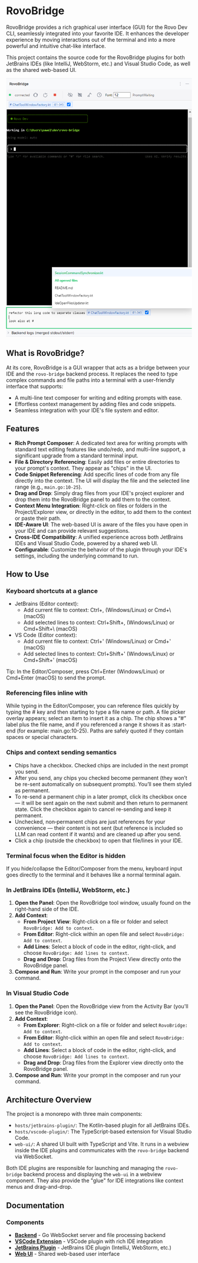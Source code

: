 # RovoBridge

RovoBridge provides a rich graphical user interface (GUI) for the Rovo Dev CLI, seamlessly integrated into your favorite IDE. It enhances the developer experience by moving interactions out of the terminal and into a more powerful and intuitive chat-like interface.

This project contains the source code for the RovoBridge plugins for both JetBrains IDEs (like IntelliJ, WebStorm, etc.) and Visual Studio Code, as well as the shared web-based UI.

![RovoBridge](rovobridge.png)

## What is RovoBridge?

At its core, RovoBridge is a GUI wrapper that acts as a bridge between your IDE and the `rovo-bridge` backend process. It replaces the need to type complex commands and file paths into a terminal with a user-friendly interface that supports:

*   A multi-line text composer for writing and editing prompts with ease.
*   Effortless context management by adding files and code snippets.
*   Seamless integration with your IDE's file system and editor.

## Features

-   **Rich Prompt Composer**: A dedicated text area for writing prompts with standard text editing features like undo/redo, and multi-line support, a significant upgrade from a standard terminal input.
-   **File & Directory Referencing**: Easily add files or entire directories to your prompt's context. They appear as "chips" in the UI.
-   **Code Snippet Referencing**: Add specific lines of code from any file directly into the context. The UI will display the file and the selected line range (e.g., `main.go:10-25`).
-   **Drag and Drop**: Simply drag files from your IDE's project explorer and drop them into the RovoBridge panel to add them to the context.
-   **Context Menu Integration**: Right-click on files or folders in the Project/Explorer view, or directly in the editor, to add them to the context or paste their path.
-   **IDE-Aware UI**: The web-based UI is aware of the files you have open in your IDE and can provide relevant suggestions.
-   **Cross-IDE Compatibility**: A unified experience across both JetBrains IDEs and Visual Studio Code, powered by a shared web UI.
-   **Configurable**: Customize the behavior of the plugin through your IDE's settings, including the underlying command to run.

## How to Use

### Keyboard shortcuts at a glance

- JetBrains (Editor context):
  - Add current file to context: Ctrl+, (Windows/Linux) or Cmd+\ (macOS)
  - Add selected lines to context: Ctrl+Shift+, (Windows/Linux) or Cmd+Shift+\ (macOS)
- VS Code (Editor context):
  - Add current file to context: Ctrl+' (Windows/Linux) or Cmd+' (macOS)
  - Add selected lines to context: Ctrl+Shift+' (Windows/Linux) or Cmd+Shift+' (macOS)

Tip: In the Editor/Composer, press Ctrl+Enter (Windows/Linux) or Cmd+Enter (macOS) to send the prompt.

### Referencing files inline with #

While typing in the Editor/Composer, you can reference files quickly by typing the # key and then starting to type a file name or path. A file picker overlay appears; select an item to insert it as a chip. The chip shows a “#” label plus the file name, and if you referenced a range it shows it as :start-end (for example: main.go:10-25). Paths are safely quoted if they contain spaces or special characters.

### Chips and context sending semantics

- Chips have a checkbox. Checked chips are included in the next prompt you send.
- After you send, any chips you checked become permanent (they won’t be re-sent automatically on subsequent prompts). You’ll see them styled as permanent.
- To re-send a permanent chip in a later prompt, click its checkbox once — it will be sent again on the next submit and then return to permanent state. Click the checkbox again to cancel re-sending and keep it permanent.
- Unchecked, non‑permanent chips are just references for your convenience — their content is not sent (but reference is included so LLM can read content if it wants) and are cleaned up after you send.
- Click a chip (outside the checkbox) to open that file/lines in your IDE.

### Terminal focus when the Editor is hidden

If you hide/collapse the Editor/Composer from the menu, keyboard input goes directly to the terminal and it behaves like a normal terminal again.


### In JetBrains IDEs (IntelliJ, WebStorm, etc.)

1.  **Open the Panel**: Open the RovoBridge tool window, usually found on the right-hand side of the IDE.
2.  **Add Context**:
    *   **From Project View**: Right-click on a file or folder and select `RovoBridge: Add to context`.
    *   **From Editor**: Right-click within an open file and select `RovoBridge: Add to context`.
    *   **Add Lines**: Select a block of code in the editor, right-click, and choose `RovoBridge: Add lines to context`.
    *   **Drag and Drop**: Drag files from the Project View directly onto the RovoBridge panel.
3.  **Compose and Run**: Write your prompt in the composer and run your command.

### In Visual Studio Code

1.  **Open the Panel**: Open the RovoBridge view from the Activity Bar (you'll see the RovoBridge icon).
2.  **Add Context**:
    *   **From Explorer**: Right-click on a file or folder and select `RovoBridge: Add to context`.
    *   **From Editor**: Right-click within an open file and select `RovoBridge: Add to context`.
    *   **Add Lines**: Select a block of code in the editor, right-click, and choose `RovoBridge: Add lines to context`.
    *   **Drag and Drop**: Drag files from the Explorer view directly onto the RovoBridge panel.
3.  **Compose and Run**: Write your prompt in the composer and run your command.

## Architecture Overview

The project is a monorepo with three main components:

-   `hosts/jetbrains-plugin/`: The Kotlin-based plugin for all JetBrains IDEs.
-   `hosts/vscode-plugin/`: The TypeScript-based extension for Visual Studio Code.
-   `web-ui/`: A shared UI built with TypeScript and Vite. It runs in a webview inside the IDE plugins and communicates with the `rovo-bridge` backend via WebSocket.

Both IDE plugins are responsible for launching and managing the `rovo-bridge` backend process and displaying the `web-ui` in a webview component. They also provide the "glue" for IDE integrations like context menus and drag-and-drop.

## Documentation

### Components
- [**Backend**](backend/README.md) - Go WebSocket server and file processing backend
- [**VSCode Extension**](hosts/vscode-plugin/README.md) - VSCode plugin with rich IDE integration
- [**JetBrains Plugin**](hosts/jetbrains-plugin/README.md) - JetBrains IDE plugin (IntelliJ, WebStorm, etc.)
- [**Web UI**](web-ui/README.md) - Shared web-based user interface
